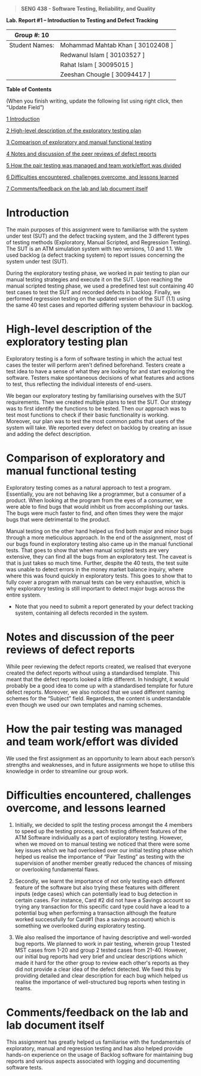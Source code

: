>   **SENG 438 - Software Testing, Reliability, and Quality**

**Lab. Report \#1 – Introduction to Testing and Defect Tracking**

| Group \#:   10    |   |
|-----------------|---|
| Student Names:  | Mohammad Mahtab Khan [ 30102408 ] |
|                 |  Redwanul Islam [ 30103527 ] |
|                 |  Rahat Islam [ 30095015 ] |
|                 |  Zeeshan Chougle [ 30094417 ] |

**Table of Contents**

(When you finish writing, update the following list using right click, then
“Update Field”)

[1 Introduction](#introduction)

[2 High-level description of the exploratory testing plan](#High-level-description-of-the-exploratory-testing-plan)

[3 Comparison of exploratory and manual functional testing](#_Toc439194679)

[4 Notes and discussion of the peer reviews of defect reports](#_Toc439194680)

[5 How the pair testing was managed and team work/effort was
divided](#_Toc439194681)

[6 Difficulties encountered, challenges overcome, and lessons
learned](#_Toc439194682)

[7 Comments/feedback on the lab and lab document itself](#_Toc439194683)

# Introduction

<p>The main purposes of this assignment were to familiarise with the system under test (SUT) and the defect tracking system, and the 3 different types of testing methods (Exploratory, Manual Scripted, and Regression Testing). 
The SUT is an ATM simulation system with two versions, 1.0 and 1.1. We used backlog (a defect tracking system) to report issues concerning the system under test (SUT).
    </p>
<p>

During the exploratory testing phase, we worked in pair testing to plan our manual testing strategies and execute it on the SUT. Upon reaching the manual scripted testing phase, we used a predefined test suit containing 40 test cases to test the SUT and recorded defects in backlog. Finally, we performed regression testing on the updated version of the SUT (1.1) using the same 40 test cases and reported differing system behaviour in backlog.

</p>


# High-level description of the exploratory testing plan

<p>
    Exploratory testing is a form of software testing in which the actual test cases the tester will perform aren’t defined beforehand. Testers create a test idea to have a sense of what they are looking for and start exploring the software. Testers make spontaneous decisions of what features and actions to test, thus reflecting the individual interests of end-users.
</p>

<p>
We began our exploratory testing by familiarising ourselves with the SUT requirements. Then we created multiple plans to test the SUT. Our strategy was to first identify the functions to be tested. Then our approach was to test most functions to check if their basic functionality is working. Moreover, our plan was to test the most common paths that users of the system will take. We reported every defect on backlog by creating an issue and adding the defect description.

</p>

# Comparison of exploratory and manual functional testing

<p>
    Exploratory testing comes as a natural approach to test a program. Essentially, you are not behaving like a programmer, but a consumer of a product. When looking at the program from the eyes of a consumer, we were able to find bugs that would inhibit us from accomplishing our tasks. The bugs were much faster to find, and often times they were the major bugs that were detrimental to the product.
    </p>
<p>

Manual testing on the other hand helped us find both major and minor bugs through a more meticulous approach. In the end of the assignment, most of our bugs found in exploratory testing also came up in the manual functional tests. That goes to show that when manual scripted tests are very extensive, they can find all the bugs from an exploratory test. The caveat is that is just takes so much time. Further, despite the 40 tests, the test suite was unable to detect errors in the money market balance inquiry, where where this was found quickly in exploratory tests. This goes to show that to fully cover a program with manual tests can be very exhaustive, which is why exploratory testing is still important to detect major bugs across the entire system.


</p>

-   Note that you need to submit a report generated by your defect tracking
    system, containing all defects recorded in the system.

# Notes and discussion of the peer reviews of defect reports

<p>
While peer reviewing the defect reports created, we realised that everyone created the defect reports without using a standardised template. This meant that the defect reports looked a little different. In hindsight, it would probably be a good idea to come up with a standardised template for future defect reports. Moreover, we also noticed that we used different naming schemes for the “Subject” field. Regardless, the content is understandable even though we used our own templates and naming schemes.
</p>

# How the pair testing was managed and team work/effort was divided 

<p>
We used the first assignment as an opportunity to learn about each person’s strengths and weaknesses, and in future assignments we hope to utilise this knowledge in order to streamline our group work.

</p>

# Difficulties encountered, challenges overcome, and lessons learned


1. Initially, we decided to split the testing process amongst the 4 members to speed up the testing process, each testing different features of the ATM Software individually as a part of exploratory testing. However, when we moved on to manual testing we noticed that there were some key issues which we had overlooked over our initial testing phase which helped us realise the importance of “Pair Testing” as testing with the supervision of another member greatly reduced the chances of missing or overlooking fundamental flaws.
 
2. Secondly, we learnt the importance of not only testing each different feature of the software but also trying these features with different inputs (edge cases) which can potentially lead to bug detection in certain cases. For instance, Card #2 did not have a Savings account so trying any transaction for this specific card type could have a lead to a potential bug when performing a transaction although the feature worked successfully for Card#1 (has a savings account) which is something we overlooked during exploratory testing.
 
 3. We also realised the importance of having descriptive and well-worded bug reports. We planned to work in pair testing, wherein group 1 tested MST cases from 1-20 and group 2 tested cases from 21-40. However, our initial bug reports had very brief and unclear descriptions which made it hard for the other group to review each other's reports as they did not provide a clear idea of the defect detected. We fixed this by providing detailed and clear description for each bug which helped us realise the importance of well-structured bug reports when testing in teams.


# Comments/feedback on the lab and lab document itself

This assignment has greatly helped us familiarise with the fundamentals of exploratory, manual and regression testing and has also helped provide hands-on experience on the usage of Backlog software for maintaining bug reports and various aspects associated with logging and documenting software tests.
